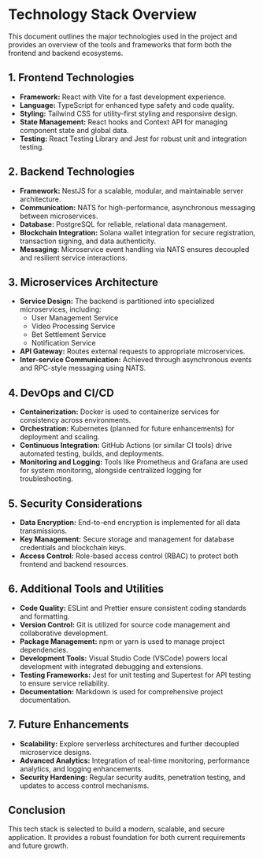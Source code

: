 # Technology Stack Overview

This document outlines the major technologies used in the project and provides an overview of the tools and frameworks that form both the frontend and backend ecosystems.

## 1. Frontend Technologies

- **Framework:** React with Vite for a fast development experience.
- **Language:** TypeScript for enhanced type safety and code quality.
- **Styling:** Tailwind CSS for utility-first styling and responsive design.
- **State Management:** React hooks and Context API for managing component state and global data.
- **Testing:** React Testing Library and Jest for robust unit and integration testing.

## 2. Backend Technologies

- **Framework:** NestJS for a scalable, modular, and maintainable server architecture.
- **Communication:** NATS for high-performance, asynchronous messaging between microservices.
- **Database:** PostgreSQL for reliable, relational data management.
- **Blockchain Integration:** Solana wallet integration for secure registration, transaction signing, and data authenticity.
- **Messaging:** Microservice event handling via NATS ensures decoupled and resilient service interactions.

## 3. Microservices Architecture

- **Service Design:** The backend is partitioned into specialized microservices, including:
  - User Management Service
  - Video Processing Service
  - Bet Settlement Service
  - Notification Service
- **API Gateway:** Routes external requests to appropriate microservices.
- **Inter-service Communication:** Achieved through asynchronous events and RPC-style messaging using NATS.

## 4. DevOps and CI/CD

- **Containerization:** Docker is used to containerize services for consistency across environments.
- **Orchestration:** Kubernetes (planned for future enhancements) for deployment and scaling.
- **Continuous Integration:** GitHub Actions (or similar CI tools) drive automated testing, builds, and deployments.
- **Monitoring and Logging:** Tools like Prometheus and Grafana are used for system monitoring, alongside centralized logging for troubleshooting.

## 5. Security Considerations

- **Data Encryption:** End-to-end encryption is implemented for all data transmissions.
- **Key Management:** Secure storage and management for database credentials and blockchain keys.
- **Access Control:** Role-based access control (RBAC) to protect both frontend and backend resources.

## 6. Additional Tools and Utilities

- **Code Quality:** ESLint and Prettier ensure consistent coding standards and formatting.
- **Version Control:** Git is utilized for source code management and collaborative development.
- **Package Management:** npm or yarn is used to manage project dependencies.
- **Development Tools:** Visual Studio Code (VSCode) powers local development with integrated debugging and extensions.
- **Testing Frameworks:** Jest for unit testing and Supertest for API testing to ensure service reliability.
- **Documentation:** Markdown is used for comprehensive project documentation.

## 7. Future Enhancements

- **Scalability:** Explore serverless architectures and further decoupled microservice designs.
- **Advanced Analytics:** Integration of real-time monitoring, performance analytics, and logging enhancements.
- **Security Hardening:** Regular security audits, penetration testing, and updates to access control mechanisms.

## Conclusion

This tech stack is selected to build a modern, scalable, and secure application. It provides a robust foundation for both current requirements and future growth.
